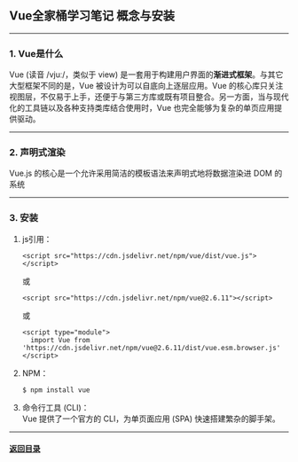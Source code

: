 ## Vue全家桶学习笔记 概念与安装
---
### 1. Vue是什么

Vue (读音 /vjuː/，类似于 view) 是一套用于构建用户界面的**渐进式框架**。与其它大型框架不同的是，Vue 被设计为可以自底向上逐层应用。Vue 的核心库只关注视图层，不仅易于上手，还便于与第三方库或既有项目整合。另一方面，当与现代化的工具链以及各种支持类库结合使用时，Vue 也完全能够为复杂的单页应用提供驱动。

---

### 2. 声明式渲染

Vue.js 的核心是一个允许采用简洁的模板语法来声明式地将数据渲染进 DOM 的系统

---
### 3. 安装

1. js引用：
    ```
    <script src="https://cdn.jsdelivr.net/npm/vue/dist/vue.js"></script>
    ```
    或
    ```
    <script src="https://cdn.jsdelivr.net/npm/vue@2.6.11"></script>
    ```
    或
    ```
    <script type="module">
      import Vue from 'https://cdn.jsdelivr.net/npm/vue@2.6.11/dist/vue.esm.browser.js'
    </script>
    ```

2. NPM：
    ```
    $ npm install vue
    ```

3. 命令行工具 (CLI)：  
    Vue 提供了一个官方的 CLI，为单页面应用 (SPA) 快速搭建繁杂的脚手架。

---

#### [返回目录](./)